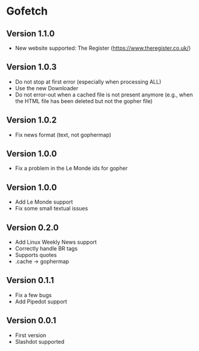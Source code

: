 # Gofetch

## Version 1.1.0

- New website supported: The Register (https://www.theregister.co.uk/)

## Version 1.0.3

- Do not stop at first error (especially when processing ALL)
- Use the new Downloader
- Do not error-out when a cached file is not present anymore (e.g., when the HTML file has been deleted but not the gopher file)

## Version 1.0.2

- Fix news format (text, not gophermap)

## Version 1.0.0

- Fix a problem in the Le Monde ids for gopher

## Version 1.0.0

- Add Le Monde support
- Fix some small textual issues

## Version 0.2.0

- Add Linux Weekly News support
- Correctly handle BR tags
- Supports quotes
- .cache -> gophermap

## Version 0.1.1

- Fix a few bugs
- Add Pipedot support

## Version 0.0.1

- First version
- Slashdot supported

